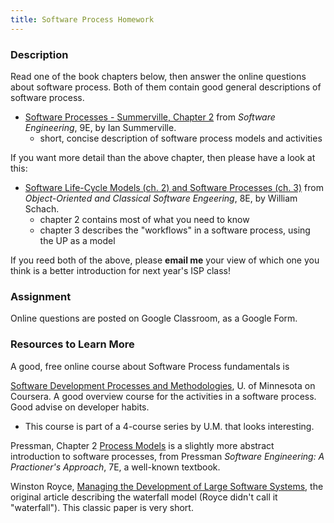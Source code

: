 ```yaml
---
title: Software Process Homework
---
```

### Description

Read one of the book chapters below,
then answer the online questions about software process.
Both of them contain good general descriptions of software process.

* [Software Processes - Summerville, Chapter 2][summerville] from *Software Engineering*, 9E, by Ian Summerville.
  - short, concise description of software process models and activities

If you want more detail than the above chapter, then please have a look at this:
* [Software Life-Cycle Models (ch. 2) and Software Processes (ch. 3)][schach] from *Object-Oriented and Classical Software Engeering*, 8E, by William Schach.
  - chapter 2 contains most of what you need to know
  - chapter 3 describes the "workflows" in a software process, using the UP as a model

If you reed both of the above, please **email me** your view of which one you think is a better introduction for next year's ISP class! 

### Assignment

Online questions are posted on Google Classroom, as a Google Form.

### Resources to Learn More

A good, free online course about Software Process fundamentals is

[Software Development Processes and Methodologies](https://www.coursera.org/learn/software-processes/), U. of Minnesota on Coursera.  A good overview course for the activities in a software process. Good advise on developer habits.
 * This course is part of a 4-course series by U.M. that looks interesting.

Pressman, Chapter 2 [Process Models][pressman] is a slightly more abstract introduction to software processes, from Pressman *Software Engineering: A Practioner's Approach*, 7E, a well-known textbook.

Winston Royce, [Managing the Development of Large Software Systems][royce], the original article describing the waterfall model (Royce didn't call it "waterfall"). This classic paper is very short.

[summerville]: https://cpske.github.io/ISP/resources/Software-Process-Summerville-ch2.pdf
[schach]: https://cpske.github.io/ISP/resources/Software-Process-Schach-ch2-3.pdf
[pressman]: https://cpske.github.io/ISP/resources/Software-Process-Pressman-ch2.pdf
[royce]: https://cpske.github.io/ISP/resources/Royce1970-Managing-the-Development-of-Large-Software-Systems.pdf
